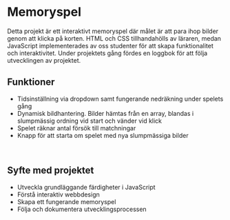 # Memoryspel

Detta projekt är ett interaktivt memoryspel där målet är att para ihop bilder genom att klicka på korten. 
HTML och CSS tillhandahölls av läraren, medan JavaScript implementerades av oss studenter för att skapa funktionalitet och interaktivitet.
Under projektets gång fördes en loggbok för att följa utvecklingen av projektet.
<br>

## Funktioner

- Tidsinställning via dropdown samt fungerande nedräkning under spelets gång
- Dynamisk bildhantering. Bilder hämtas från en array, blandas i slumpmässig ordning vid start och vänder vid klick
- Spelet räknar antal försök till matchningar
- Knapp för att starta om spelet med nya slumpmässiga bilder
<br>

## Syfte med projektet

- Utveckla grundläggande färdigheter i JavaScript
- Förstå interaktiv webbdesign
- Skapa ett fungerande memoryspel
- Följa och dokumentera utvecklingsprocessen
